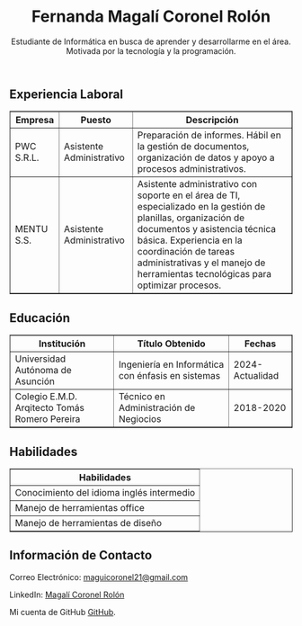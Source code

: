 <!DOCTYPE html>
<html lang="es">
<head>
    <meta charset="UTF-8">
    <meta name="viewport" content="width=device-width, initial-scale=1.0">
    <title>Currículum Vitae</title>
</head>
<body>

<header>
    <h1>Fernanda Magalí Coronel Rolón</h1>
    <p>Estudiante de Informática en busca de aprender y desarrollarme en el área. Motivada por la tecnología y la programación.</p>
</header>

<section>
    <h2>Experiencia Laboral</h2>
    <table border="1" width="100%" cellpadding="5">
        <tr>
            <th>Empresa</th>
            <th>Puesto</th>
            <th>Descripción</th>
        </tr>
        <tr>
            <td>PWC S.R.L.</td>
            <td>Asistente Administrativo</td>
            <td>Preparación de informes. Hábil en la gestión de documentos, organización de datos y apoyo a procesos administrativos.</td>
        </tr>
        <tr>
            <td>MENTU S.S.</td>
            <td>Asistente Administrativo</td>
            <td>Asistente administrativo con soporte en el área de TI, especializado en la gestión de planillas, organización de documentos y asistencia técnica básica. Experiencia en la coordinación de tareas administrativas y el manejo de herramientas tecnológicas para optimizar procesos.</td>
        </tr>
    </table>
</section>

<section>
    <h2>Educación</h2>
    <table border="1" width="100%" cellpadding="5">
        <tr>
            <th>Institución</th>
            <th>Título Obtenido</th>
            <th>Fechas</th>
        </tr>
        <tr>
            <td>Universidad Autónoma de Asunción</td>
            <td>Ingeniería en Informática con énfasis en sistemas</td>
            <td>2024-Actualidad</td>
        </tr>
        <tr>
            <td>Colegio E.M.D. Arqitecto Tomás Romero Pereira</td>
            <td>Técnico en Administración de Negiocios</td>
            <td>2018-2020</td>
        </tr>
    </table>
</section>

<section>
    <h2>Habilidades</h2>
    <table border="1" width="100%" cellpadding="5">
        <tr>
            <th>Habilidades</th>
        </tr>
        <tr>
            <td>Conocimiento del idioma inglés intermedio</td>
        </tr>
        <tr>
            <td>Manejo de herramientas office</td>
        </tr>
        <tr>
            <td>Manejo de herramientas de diseño</td>
        </tr>
    </table>
</section>

<section>
    <h2>Información de Contacto</h2>
    <p>Correo Electrónico: <a href="mailto:maguicoronel21@gmail.com">maguicoronel21@gmail.com</a></p>
    <p>LinkedIn: <a href="https://www.linkedin.com/public-profile/settings?lipi=urn%3Ali%3Apage%3Ad_flagship3_profile_self_edit_contact-info%3BEeTD%2F1ipTqKoXzEikdTS%2Fg%3D%3D" target="_blank">Magalí Coronel Rolón</a></p>
</section>

<footer>
    <p>Mi cuenta de GitHub <a href="https://github.com/magalicoronel21" target="_blank">GitHub</a>.</p>
</footer>

</body>
</html>
